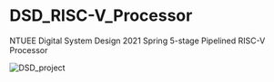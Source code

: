 # DSD_RISC-V_Processor
NTUEE Digital System Design 2021 Spring
5-stage Pipelined RISC-V Processor

![DSD_project](https://github.com/Alexsung929/DSD_RISC-V_Processor/assets/43528158/d0b7deec-09dd-4465-a4e8-4f813b862e59)
